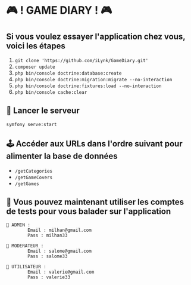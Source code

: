 # 🎮 ! GAME DIARY ! 🎮

## Si vous voulez essayer l'application chez vous, voici les étapes 

1. `git clone 'https://github.com/iLynk/GameDiary.git'`
2. `composer update`
3. `php bin/console doctrine:database:create`
4. `php bin/console doctrine:migration:migrate --no-interaction`
5. `php bin/console doctrine:fixtures:load --no-interaction`
6. `php bin/console cache:clear`

## 🚀 **Lancer le serveur** 

```bash
symfony serve:start
```
## 🕹️ Accéder aux URLs dans l'ordre suivant pour alimenter la base de données 

- `/getCategories`
- `/getGameCovers`
- `/getGames`

## 👥 Vous pouvez maintenant utiliser les comptes de tests pour vous balader sur l'application

```
👑 ADMIN :
        Email : milhan@gmail.com
        Pass : milhan33

🔧 MODERATEUR :
        Email : salome@gmail.com
        Pass : salome33

👤 UTILISATEUR :
        Email : valerie@gmail.com
        Pass : valerie33
